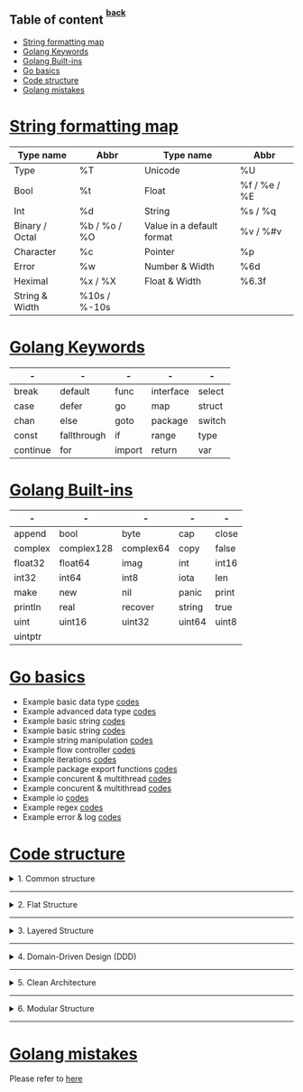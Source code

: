 ## Table of content <sup><sup>[back](../README.md)</sup></sup>

- [String formatting map](#string-formatting-map)
- [Golang Keywords](#golang-keywords)
- [Golang Built-ins](#golang-built-ins)
- [Go basics](#go-basics)
- [Code structure](#code-structure)
- [Golang mistakes](#golang-mistakes)

# [String formatting map](#table-of-content-back)

| Type name      | Abbr         | Type name                 | Abbr         |
| -------------- | ------------ | ------------------------- | ------------ |
| Type           | %T           | Unicode                   | %U           |
| Bool           | %t           | Float                     | %f / %e / %E |
| Int            | %d           | String                    | %s / %q      |
| Binary / Octal | %b / %o / %O | Value in a default format | %v / %#v     |
| Character      | %c           | Pointer                   | %p           |
| Error          | %w           | Number & Width            | %6d          |
| Heximal        | %x / %X      | Float & Width             | %6.3f        |
| String & Width | %10s / %-10s |                           |              |

# [Golang Keywords](#table-of-content-back)

| -        | -           | -      | -         | -      |
| -------- | ----------- | ------ | --------- | ------ |
| break    | default     | func   | interface | select |
| case     | defer       | go     | map       | struct |
| chan     | else        | goto   | package   | switch |
| const    | fallthrough | if     | range     | type   |
| continue | for         | import | return    | var    |

# [Golang Built-ins](#table-of-content-back)

| -       | -          | -         | -      | -     |
| ------- | ---------- | --------- | ------ | ----- |
| append  | bool       | byte      | cap    | close |
| complex | complex128 | complex64 | copy   | false |
| float32 | float64    | imag      | int    | int16 |
| int32   | int64      | int8      | iota   | len   |
| make    | new        | nil       | panic  | print |
| println | real       | recover   | string | true  |
| uint    | uint16     | uint32    | uint64 | uint8 |
| uintptr |            |           |        |       |

# [Go basics](#table-of-content-back)

- Example basic data type [codes](./basics/1_basic_data_type.go)
- Example advanced data type [codes](./basics/2_advanced_data_type.go)
- Example basic string [codes](./basics/3_basic_string.go)
- Example basic string [codes](./basics/3_basic_string.go)
- Example string manipulation [codes](./basics/4_string_functions.go)
- Example flow controller [codes](./basics/5_flow_controller.go)
- Example iterations [codes](./basics/6_iterations.go)
- Example package export functions [codes](./basics/7_exported_functions.go)
- Example concurent & multithread [codes](./basics/8_concurrent_and_multithread.go)
- Example concurent & multithread [codes](./basics/8_concurrent_and_multithread.go)
- Example io [codes](./basics/10_io.go)
- Example regex [codes](./basics/11_regex.go)
- Example error & log [codes](./basics/12_error&log.go)

# [Code structure](#table-of-content-back)

<details>
<summary> 1. Common structure </summary>

```go
project-root/
    ├── cmd/
    │   ├── your-app-name/
    │   │   ├── main.go         # Application entry point
    │   │   └── ...             # Other application-specific files
    │   └── another-app/
    │       ├── main.go         # Another application entry point
    │       └── ...
    ├── internal/                # Private application and package code
    │   ├── config/
    │   │   ├── config.go       # Configuration logic
    │   │   └── ...
    │   ├── database/
    │   │   ├── database.go     # Database setup and access
    │   │   └── ...
    │   └── ...
    ├── pkg/                     # Public, reusable packages
    │   ├── mypackage/
    │   │   ├── mypackage.go    # Public package code
    │   │   └── ...
    │   └── ...
    ├── api/                     # API-related code (e.g., REST or gRPC)
    │   ├── handler/
    │   │   ├── handler.go      # HTTP request handlers
    │   │   └── ...
    │   ├── middleware/
    │   │   ├── middleware.go  # Middleware for HTTP requests
    │   │   └── ...
    │   └── ...
    ├── web/                     # Front-end web application assets
    │   ├── static/
    │   │   ├── css/
    │   │   ├── js/
    │   │   └── ...
    │   └── templates/
    │       ├── index.html
    │       └── ...
    ├── scripts/                 # Build, deployment, and maintenance scripts
    │   ├── build.sh
    │   ├── deploy.sh
    │   └── ...
    ├── configs/                 # Configuration files for different environments
    │   ├── development.yaml
    │   ├── production.yaml
    │   └── ...
    ├── tests/                   # Unit and integration tests
    │   ├── unit/
    │   │   ├── ...
    │   └── integration/
    │       ├── ...
    ├── docs/                    # Project documentation
    ├── .gitignore               # Gitignore file
    ├── go.mod                   # Go module file
    ├── go.sum                   # Go module dependencies file
    └── README.md                # Project README
```

Here's a brief explanation of the key directories:

- `cmd/`: This directory contains application-specific entry points (usually one per application or service). It's where you start your application.

- `internal/`: This directory holds private application and package code. Code in this directory is not meant to be used by other projects. It's a way to enforce access control within your project.

- `pkg/`: This directory contains public, reusable packages that can be used by other projects. Code in this directory is meant to be imported by external projects.

- `api/`: This directory typically holds HTTP or RPC API-related code, including request handlers and middleware.

- `web/`: If your project includes a front-end web application, this is where you'd put your assets (CSS, JavaScript, templates, etc.).

- `scripts/`: Contains scripts for building, deploying, or maintaining the project.

- `configs/`: Configuration files for different environments (e.g., development, production) reside here.

- `tests/`: Holds unit and integration tests for your code.

- `docs/`: Project documentation, such as design documents or API documentation.

The folder structure for a Go project can vary depending on the size and complexity of the project, as well as personal or team preferences. Here are some alternative folder structures for Go projects:

</details>

---

<details>
<summary> 2. Flat Structure </summary>
In smaller projects, you might opt for a flat structure where all your Go source files reside in the project root directory. This approach is simple but may become hard to manage as the project grows.

```go
project-root/
    ├── main.go
    ├── handler.go
    ├── config.go
    ├── database.go
    ├── ...
    ├── static/
    ├── templates/
    ├── scripts/
    ├── configs/
    ├── tests/
    └── docs/
```

</details>

---

<details>
<summary> 3. Layered Structure </summary>
Organize your code into layers, such as "web," "api," and "data." This approach helps separate concerns.

```go
project-root/
    ├── main.go
    ├── web/
    │   ├── handler.go
    │   ├── static/
    │   ├── templates/
    ├── api/
    │   ├── routes.go
    │   ├── middleware/
    ├── data/
    │   ├── database.go
    │   ├── repository.go
    ├── configs/
    ├── tests/
    ├── docs/
```

</details>

---

<details>
<summary> 4. Domain-Driven Design (DDD) </summary>
In larger applications, consider structuring your project based on domain-driven design principles. Each domain has its own directory.

```go
project-root/
    ├── cmd/
    │   ├── app1/
    │   ├── app2/
    ├── internal/
    │   ├── auth/
    │   │   ├── handler.go
    │   │   ├── service.go
    │   ├── orders/
    │   │   ├── handler.go
    │   │   ├── service.go
    │   ├── ...
    ├── pkg/
    │   ├── utility/
    │   │   ├── ...
    │   ├── ...
    ├── api/
    │   ├── app1/
    │   │   ├── ...
    │   ├── app2/
    │   │   ├── ...
    ├── web/
    │   ├── app1/
    │   │   ├── ...
    │   ├── app2/
    │   │   ├── ...
    ├── scripts/
    ├── configs/
    ├── tests/
    └── docs/
```

</details>

---

<details>
<summary> 5. Clean Architecture </summary>
You can adopt a clean architecture approach, which emphasizes a separation of concerns between different layers of your application.

```go
project-root/
   ├── cmd/
   │   ├── your-app/
   │   │   ├── main.go
   ├── internal/
   │   ├── app/
   │   │   ├── handler.go
   │   │   ├── service.go
   │   ├── domain/
   │   │   ├── model.go
   │   │   ├── repository.go
   ├── pkg/
   │   ├── utility/
   │   │   ├── ...
   ├── api/
   │   ├── ...
   ├── web/
   │   ├── ...
   ├── scripts/
   ├── configs/
   ├── tests/s
   └── docs/
```

</details>

---

<details>
<summary> 6. Modular Structure </summary>
Organize your code into separate modules, each with its own directory structure. This approach can be useful when developing multiple independent components within a single project.

```go
project-root/
    ├── module1/
    │   ├── cmd/
    │   ├── internal/
    │   ├── pkg/
    │   ├── api/
    │   ├── web/
    │   ├── scripts/
    │   ├── configs/
    │   ├── tests/
    │   └── docs/
    ├── module2/
    │   ├── ...
```

Remember that the right folder structure depends on the specific needs of your project and your team's development practices. Choose a structure that helps maintain code organization, readability, and collaboration as your project evolves.

</details>
  
---

# [Golang mistakes](#table-of-content-back)

Please refer to [here](./mistakes/MISTAKES.md)
